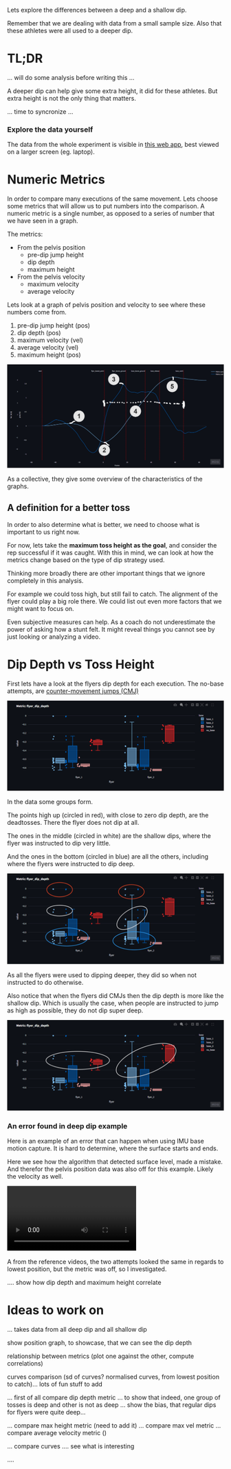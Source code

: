 Lets explore the differences between a deep and a shallow dip. 

Remember that we are dealing with data from a small sample size. Also that these athletes were all used to a deeper dip.

# TL;DR

... will do some analysis before writing this ...

A deeper dip can help give some extra height, it did for these athletes. But extra height is not the only thing that matters.

... time to syncronize ...

### Explore the data yourself

The data from the whole experiment is visible in [this web app](https://stunt-analysis.streamlit.app/), best viewed on a larger screen (eg. laptop).

# Numeric Metrics

In order to compare many executions of the same movement. Lets choose some metrics that will allow us to put numbers into the comparison. A numeric metric is a single number, as opposed to a series of number that we have seen in a graph.

The metrics:
- From the pelvis position
    - pre-dip jump height
    - dip depth
    - maximum height
- From the pelvis velocity
    - maximum velocity
    - average velocity

Lets look at a graph of pelvis position and velocity to see where these numbers come from.

1) pre-dip jump height (pos)
2) dip depth (pos)
3) maximum velocity (vel)
4) average velocity (vel)
5) maximum height (pos)

![pelvis-pos-vel-with-metrics](pelvis-pos-vel-with-metrics.png)

As a collective, they give some overview of the characteristics of the graphs.

## A definition for a better toss

In order to also determine what is better, we need to choose what is important to us right now.

For now, lets take the **maximum toss height as the goal**, and consider the rep successful if it was caught. With this in mind, we can look at how the metrics change based on the type of dip strategy used.

Thinking more broadly there are other important things that we ignore completely in this analysis.

For example we could toss high, but still fail to catch. The alignment of the flyer could play a big role there. We could list out even more factors that we might want to focus on. 

Even subjective measures can help. As a coach do not underestimate the power of asking how a stunt felt. It might reveal things you cannot see by just looking or analyzing a video.

# Dip Depth vs Toss Height

First lets have a look at the flyers dip depth for each execution.
The no-base attempts, are [counter-movement jumps (CMJ)](https://www.scienceforsport.com/countermovement-jump-cmj/)

![dip-depth-all](dip-depth-all.png)

In the data some groups form. 

The points high up (circled in red), with close to zero dip depth, are the deadtosses. 
There the flyer does not dip at all.

The ones in the middle (circled in white) are the shallow dips, where the flyer was instructed to dip very little.

And the ones in the bottom (circled in blue) are all the others, including where the flyers were instructed to dip deep.

![dip-depth-all-groups](dip-depth-all-groups.png)

As all the flyers were used to dipping deeper, they did so when not instructed to do otherwise.

Also notice that when the flyers did CMJs then the dip depth is more like the shallow dip. Which is usually the case, when people are instructed to jump as high as possible, they do not dip super deep.

![cmj-mini-dip-similarity](cmj-mini-dip-similarity.png)

### An error found in deep dip example

Here is an example of an error that can happen when using IMU base motion capture. It is hard to determine, where the surface starts and ends.

Here we see how the algorithm that detected surface level, made a mistake. And therefor the pelvis position data was also off for this example. Likely the velocity as well.

<video controls src="error-in-position.mp4" title="Error in position"></video>

A from the reference videos, the two attempts looked the same in regards to lowest position, but the metric was off, so I investigated.

.... show how dip depth and maximum height correlate

# Ideas to work on
... takes data from all deep dip and all shallow dip

show position graph, to showcase, that we can see the dip depth

relationship between metrics (plot one against the other, compute correlations)

curves comparison (sd of curves? normalised curves, from lowest position to catch)... lots of fun stuff to add

... first of all compare dip depth metric ... to show that indeed, one group of tosses is deep and other is not as deep
... show the bias, that regular dips for flyers were quite deep...

... compare max height metric (need to add it)
... compare max vel metric
... compare average velocity metric ()

... compare curves
.... see what is interesting

.... 